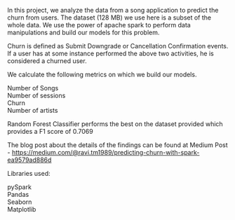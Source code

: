 In this project, we analyze the data from a song application to predict the churn from users. The dataset (128 MB) we use here is a subset of the whole data. We use the power of apache spark to perform data manipulations and build our models for this problem.

Churn is defined as Submit Downgrade or Cancellation Confirmation events. If a user has at some instance performed the above two activities, he is considered a churned user.

We calculate the following metrics on which we build our models.

Number of Songs  
Number of sessions  
Churn  
Number of artists  

Random Forest Classifier performs the best on the dataset provided which provides a F1 score of 0.7069  

The blog post about the details of the findings can be found at Medium Post - https://medium.com/@ravi.tm1989/predicting-churn-with-spark-ea9579ad886d

Libraries used:

pySpark  
Pandas  
Seaborn  
Matplotlib  
